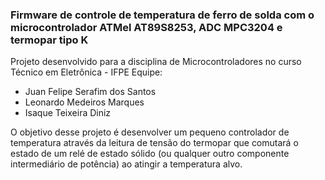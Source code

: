 ### Firmware de controle de temperatura de ferro de solda com o microcontrolador ATMel AT89S8253, ADC MPC3204 e termopar tipo K
Projeto desenvolvido para a disciplina de Microcontroladores no curso Técnico em Eletrônica - IFPE
Equipe:
 - Juan Felipe Serafim dos Santos
 - Leonardo Medeiros Marques
 - Isaque Teixeira Diniz

O objetivo desse projeto é desenvolver um pequeno controlador de temperatura através da leitura de tensão do termopar que comutará o estado de um relé de estado sólido (ou qualquer outro componente intermediário de potência) ao atingir a temperatura alvo.
